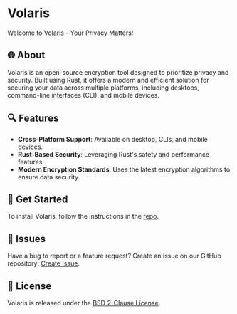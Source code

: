 # Volaris

Welcome to Volaris - Your Privacy Matters!

## 🌐 About

Volaris is an open-source encryption tool designed to prioritize privacy and security. Built using Rust, it offers a modern and efficient solution for securing your data across multiple platforms, including desktops, command-line interfaces (CLI), and mobile devices.

## 🔍 Features

- **Cross-Platform Support**: Available on desktop, CLIs, and mobile devices.
- **Rust-Based Security**: Leveraging Rust's safety and performance features.
- **Modern Encryption Standards**: Uses the latest encryption algorithms to ensure data security.

## 🚀 Get Started

To install Volaris, follow the instructions in the [repo](https://github.com/volarisapp/volaris).

## 🐛 Issues

Have a bug to report or a feature request? Create an issue on our GitHub repository: [Create Issue](https://github.com/volarisapp/volaris/issues).

## 📝 License

Volaris is released under the [BSD 2-Clause License](https://github.com/volarisapp/volaris/blob/main/LICENSE).
